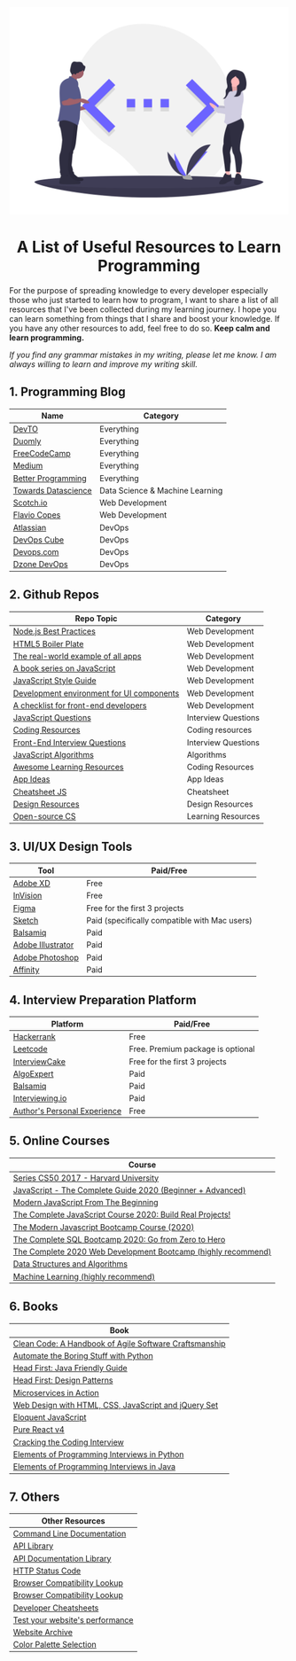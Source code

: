 <!-- Logo -->
<p align="center">
    <img src="./images/programming.png" width="600" alt="Programming Banner">
</p>
<h1 align="center">
A List of Useful Resources to Learn Programming
</h1>
<!-- Introduction Paragraph -->
<p>
    For the purpose of spreading knowledge to every developer especially those who just started to learn how to program, I want to share a list of all resources that I've been collected during my learning journey. I hope you can learn something from things that I share and boost your knowledge. If you have any other resources to add, feel free to do so. <strong>Keep calm and learn programming.</strong>
</p>
<!-- Ask for help with grammar mistakes -->
<p>
<i>If you find any grammar mistakes in my writing, please let me know. I am always willing to learn and improve my writing skill.</i>
</p>



<!-- Main content -->
## 1. Programming Blog

|                      Name                                                    |  Category
| -----------------------------------------------------------------------------| ----------
| [DevTO](https://www.dev.to)                                                  | Everything
| [Duomly](https://www.blog.duomly.com/)                                       | Everything
| [FreeCodeCamp](https://www.freecodecamp.org/news/)                           | Everything
| [Medium](https://medium.com/)                                                | Everything
| [Better Programming](https://www.quora.com/q/better-programming?__nsrc__=4/) | Everything
| [Towards Datascience](https://towardsdatascience.com/)                       | Data Science & Machine Learning
| [Scotch.io](https://scotch.io/)                                              | Web Development
| [Flavio Copes](https://flaviocopes.com)                                      | Web Development
| [Atlassian](https://www.atlassian.com/blog/devops)                           | DevOps
| [DevOps Cube](https://devopscube.com/)                                       | DevOps
| [Devops.com](https://devops.com/)                                            | DevOps
| [Dzone DevOps](https://dzone.com/devops-tutorials-tools-news)                | DevOps


## 2. Github Repos

|                      Repo Topic                                                       |  Category
| ------------------------------------------------------------------------------------- | ----------
| [Node.js Best Practices](https://github.com/goldbergyoni/nodebestpractices)           | Web Development
| [HTML5 Boiler Plate](https://github.com/h5bp/html5-boilerplate)                       | Web Development
| [The real-world example of all apps](https://github.com/gothinkster/realworld)        | Web Development
| [A book series on JavaScript](https://github.com/getify/You-Dont-Know-JS)             | Web Development
| [JavaScript Style Guide](https://github.com/airbnb/javascript)                        | Web Development
| [Development environment for UI components](https://github.com/storybookjs/storybook) | Web Development
| [A checklist for front-end developers](https://github.com/thedaviddias/Front-End-Checklist)                                                                    | Web Development
| [JavaScript Questions](https://github.com/lydiahallie/javascript-questions)           | Interview Questions
| [Coding Resources](https://github.com/PizzaPokerGuy/ultimate-coding-resources)        | Coding resources
| [Front-End Interview Questions](https://github.com/h5bp/Front-end-Developer-Interview-Questions)                                                | Interview Questions
| [JavaScript Algorithms](https://github.com/trekhleb/javascript-algorithms)            | Algorithms
| [Awesome Learning Resources](https://github.com/lauragift21/awesome-learning-resources) | Coding Resources
| [App Ideas](https://github.com/florinpop17/app-ideas)                                 | App Ideas
| [Cheatsheet JS](https://github.com/gordonmzhu/cheatsheet-js)                          | Cheatsheet
| [Design Resources](https://github.com/bradtraversy/design-resources-for-developers)   | Design Resources
| [Open-source CS](https://github.com/ForrestKnight/open-source-cs)                     | Learning Resources


## 3. UI/UX Design Tools

|                      Tool                                               |  Paid/Free
| ----------------------------------------------------------------------- | ----------
| [Adobe XD](https://www.adobe.com/ca/products/xd.html)                   | Free
| [InVision](https://www.invisionapp.com/)                                | Free
| [Figma](https://figma.com)                                              | Free for the first 3 projects
| [Sketch](https://www.sketch.com/)                                       | Paid (specifically compatible with Mac users)
| [Balsamiq](https://balsamiq.com)                                        | Paid
| [Adobe Illustrator](https://www.adobe.com/ca/products/illustrator.html) | Paid
| [Adobe Photoshop](https://www.adobe.com/ca/products/photoshop.html)     | Paid
| [Affinity](https://affinity.serif.com/en-gb/)                           | Paid


## 4. Interview Preparation Platform

|                      Platform                                          |  Paid/Free
| ---------------------------------------------------------------------- | ----------
| [Hackerrank](https://hackerrank.com)                                   | Free
| [Leetcode](https://leetcode.com)                                       | Free. Premium package is optional
| [InterviewCake](https://www.interviewcake.com/)                        | Free for the first 3 projects
| [AlgoExpert](https://www.algoexpert.io)                                | Paid
| [Balsamiq](https://balsamiq.com)                                       | Paid
| [Interviewing.io](https://interviewing.io/)                            | Paid
| [Author's Personal Experience](https://www.soberkoder.com/interview/?fbclid=IwAR3QqMVbRHSlx5pi_wTk-1RBzmKKRpeJJ7SUgjQRavkPT-Rt6W8g9Spdy9U)    | Free


## 5. Online Courses

|                      Course                                             |
| ----------------------------------------------------------------------- |
| [Series CS50 2017 - Harvard University](https://www.youtube.com/watch?v=y62zj9ozPOM&list=PLhQjrBD2T3828ZVcVzEIhsHVgjANGZveu) |
| [JavaScript - The Complete Guide 2020 (Beginner + Advanced)](https://www.udemy.com/course/javascript-the-complete-guide-2020-beginner-advanced/)                    |
| [Modern JavaScript From The Beginning](https://www.udemy.com/course/modern-javascript-from-the-beginning/)                                |
| [The Complete JavaScript Course 2020: Build Real Projects!](https://www.udemy.com/course/the-complete-javascript-course/)                                        |
| [The Modern Javascript Bootcamp Course (2020)](https://www.udemy.com/course/javascript-beginners-complete-tutorial/) |
| [The Complete SQL Bootcamp 2020: Go from Zero to Hero](https://www.udemy.com/course/the-complete-sql-bootcamp/)     |
| [The Complete 2020 Web Development Bootcamp (highly recommend)](https://www.udemy.com/course/the-complete-web-development-bootcamp/)                           | 
| [Data Structures and Algorithms](https://www.udacity.com/course/data-structures-and-algorithms-nanodegree--nd256)                           | 
| [Machine Learning (highly recommend)](https://www.coursera.org/learn/machine-learning) |


## 6. Books

|                      Book                                                        |
| -------------------------------------------------------------------------------- |
| [Clean Code: A Handbook of Agile Software Craftsmanship ](https://www.amazon.ca/Clean-Code-Handbook-Software-Craftsmanship/dp/0132350882) |
| [Automate the Boring Stuff with Python](https://automatetheboringstuff.com/)     |
| [Head First: Java Friendly Guide](https://www.amazon.ca/Head-First-Java-Brain-Friendly-Guide/dp/0596009208)     |
| [Head First: Design Patterns](https://www.amazon.com/dp/0596007124/?tag=myga0ba-20) |
| [Microservices in Action](https://www.manning.com/books/microservices-in-action) |
| [Web Design with HTML, CSS, JavaScript and jQuery Set](https://www.amazon.com/Web-Design-HTML-JavaScript-jQuery/dp/1118907442/ref=sr_1_1?crid=2MQVRSPKYLFF8&dchild=1&keywords=html%2C+css%2C+javascript&qid=1590607003&s=books&sprefix=HTML%2C%2Cstripbooks-intl-ship%2C175&sr=1-1) |
| [Eloquent JavaScript](https://www.amazon.ca/Eloquent-JavaScript-3rd-Introduction-Programming-ebook/dp/B07C96Q217/ref=sr_1_1?crid=2UZC56T1ZW10Q&keywords=eloquent+javascript&qid=1590606831&s=books&sprefix=javascript+eloquent%2Cstripbooks%2C169&sr=1-1) |
| [Pure React v4](https://daveceddia.com/pure-react/)                              |
| [Cracking the Coding Interview](https://www.amazon.ca/Cracking-Coding-Interview-Programming-Questions/dp/0984782850/ref=sr_1_2?crid=3PS1JMH8AKAIB&keywords=cracking+the+pm+interview&qid=1590607137&s=books&sprefix=cracking+t%2Cstripbooks%2C169&sr=1-2)                              |
| [Elements of Programming Interviews in Python](https://www.amazon.ca/Elements-Programming-Interviews-Python-Insiders/dp/1537713949/ref=pd_bxgy_img_3/131-0255642-4587546?_encoding=UTF8&pd_rd_i=1537713949&pd_rd_r=e33f1bcf-2336-4612-ac80-0327978b018d&pd_rd_w=bE2mX&pd_rd_wg=qio6m&pf_rd_p=62bc58f5-5a07-4a59-9b91-fe01cc96db2b&pf_rd_r=ZX1FFWGGV3G99J3HBEC2&psc=1&refRID=ZX1FFWGGV3G99J3HBEC2) |
| [Elements of Programming Interviews in Java](https://www.amazon.ca/Elements-Programming-Interviews-Java-Insiders/dp/1517671272/ref=pd_bxgy_img_3/131-0255642-4587546?_encoding=UTF8&pd_rd_i=1517671272&pd_rd_r=ca318022-abcf-44a7-b735-65c0a452b03c&pd_rd_w=W6i2x&pd_rd_wg=g7WCF&pf_rd_p=62bc58f5-5a07-4a59-9b91-fe01cc96db2b&pf_rd_r=BR1V9WN6NPC7AFPXBJNY&psc=1&refRID=BR1V9WN6NPC7AFPXBJNY) |


## 7. Others

| Other Resources |
| --------------- |
| [Command Line Documentation ](https://dashdash.io/) |
| [API Library](https://rapidapi.com/) |
| [API Documentation Library](https://any-api.com/) |
| [HTTP Status Code](https://httpstatuses.com/) |
| [Browser Compatibility Lookup](https://caniuse.com/) |
| [Browser Compatibility Lookup](https://caniuse.com/) |
| [Developer Cheatsheets](https://devhints.io/) |
| [Test your website's performance](https://web.dev/measure/) |
| [Website Archive](https://web.archive.org/) |
| [Color Palette Selection](https://coolors.co/) |





